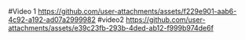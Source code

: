 #Video 1
https://github.com/user-attachments/assets/f229e901-aab6-4c92-a192-ad07a2999982
#video2
https://github.com/user-attachments/assets/e39c23fb-293b-4ded-ab12-f999b974de6f
